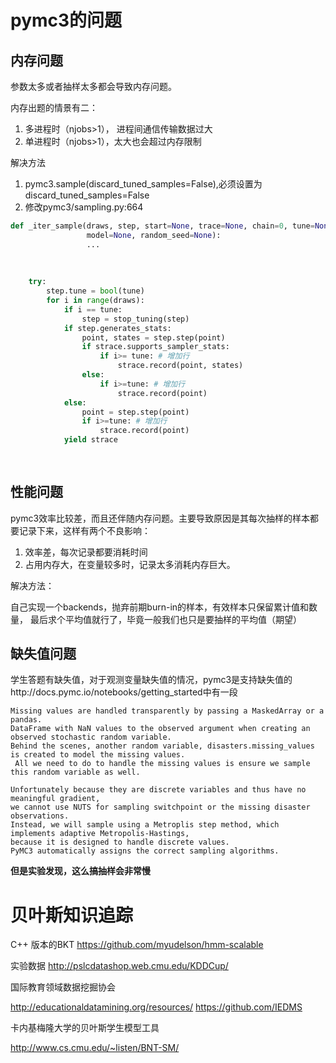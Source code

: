 
# pymc3的问题
## 内存问题

参数太多或者抽样太多都会导致内存问题。

内存出题的情景有二：
1. 多进程时（njobs>1）， 进程间通信传输数据过大
2. 单进程时（njobs>1），太大也会超过内存限制

解决方法
1. pymc3.sample(discard_tuned_samples=False),必须设置为discard_tuned_samples=False
2. 修改pymc3/sampling.py:664

```python
def _iter_sample(draws, step, start=None, trace=None, chain=0, tune=None,
                 model=None, random_seed=None):
                 ...
                 
                 
                 
    try:
        step.tune = bool(tune)
        for i in range(draws):
            if i == tune:
                step = stop_tuning(step)
            if step.generates_stats:
                point, states = step.step(point)
                if strace.supports_sampler_stats:
                    if i>= tune: # 增加行
                        strace.record(point, states)
                else:
                    if i>=tune: # 增加行
                        strace.record(point)
            else:
                point = step.step(point)
                if i>=tune: # 增加行
                    strace.record(point)
            yield strace                 
                 
                 
```

## 性能问题

pymc3效率比较差，而且还伴随内存问题。主要导致原因是其每次抽样的样本都要记录下来，这样有两个不良影响：
1. 效率差，每次记录都要消耗时间
2. 占用内存大，在变量较多时，记录太多消耗内存巨大。

解决方法：

自己实现一个backends，抛弃前期burn-in的样本，有效样本只保留累计值和数量，
最后求个平均值就行了，毕竟一般我们也只是要抽样的平均值（期望）


## 缺失值问题

学生答题有缺失值，对于观测变量缺失值的情况，pymc3是支持缺失值的http://docs.pymc.io/notebooks/getting_started中有一段

	Missing values are handled transparently by passing a MaskedArray or a pandas.
	DataFrame with NaN values to the observed argument when creating an observed stochastic random variable. 
	Behind the scenes, another random variable, disasters.missing_values is created to model the missing values.
	 All we need to do to handle the missing values is ensure we sample this random variable as well.

	Unfortunately because they are discrete variables and thus have no meaningful gradient, 
	we cannot use NUTS for sampling switchpoint or the missing disaster observations. 
	Instead, we will sample using a Metroplis step method, which implements adaptive Metropolis-Hastings, 
	because it is designed to handle discrete values. 
	PyMC3 automatically assigns the correct sampling algorithms.


**但是实验发现，这么搞抽样会非常慢**



# 贝叶斯知识追踪

C++ 版本的BKT
https://github.com/myudelson/hmm-scalable

实验数据
http://pslcdatashop.web.cmu.edu/KDDCup/

国际教育领域数据挖掘协会

http://educationaldatamining.org/resources/
https://github.com/IEDMS

卡内基梅隆大学的贝叶斯学生模型工具

http://www.cs.cmu.edu/~listen/BNT-SM/